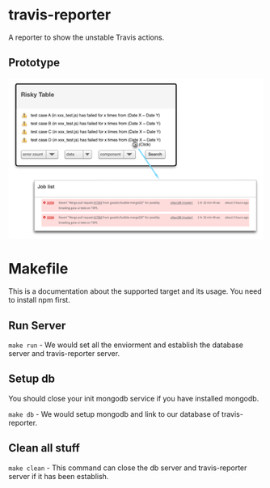 # travis-reporter
A reporter to show the unstable Travis actions.

## Prototype
![travis-reporter prototype](./travis-reporter-prototype.png)

Makefile
===============================================
This is a documentation about the supported target and its usage.
You need to install npm first.

Run Server
-------------------------------------------------
`make run` - We would set all the enviorment and establish the database server and  travis-reporter server.

Setup db
------------------------------------------------
You should close your init mongodb service if you have installed mongodb.

`make db` - We would setup mongodb and link to our database of travis-reporter.


Clean all stuff
--------------------------------------------------
`make clean` - This command can close the db server and travis-reporter server if it has been establish.